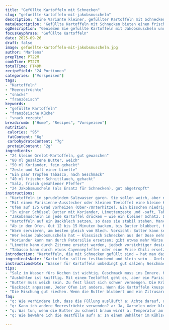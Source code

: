 ```yaml
---
title: "Gefüllte Kartoffeln mit Schnecken"
slug: "gefuellte-kartoffeln-mit-jakobsmuscheln"
description: "Eine Variante kleiner, gefüllter Kartoffeln mit Schnecken, die durch Limettenzeste und Tabasco einen frischen Twist bekommen. Butter mit Kräutern kräftig vermischt, jedes Häppchen abgeschmeckt, mit subtiler Schärfe. Ein Gericht für Kenner, die kleine Happen lieben, abseits des gewohnten Kräuterbutters. Die Kartoffeln vorher gekocht, ausgehöhlt, mit einer Kräuterbutter-Mischung aufgefüllt – Aroma trifft auf Textur. Backzeit und Mengen abgewandelt, um den Rohstoff, kleine Grelot-Kartoffeln, perfekt zu treffen. Auf Frische, Farbe und Geschmack achten und die Haptik des Butter-gefüllten Kerns, der langsam schmilzt. Schnecken ersetzen durch Jakobsmuscheln als Twist, für mehr Meeresfrische und Feinheit."
metaDescription: "Gefüllte Kartoffeln mit Schnecken bieten einen frischen Twist durch Limetten und Tabasco, ideal für genussvolle Häppchen."
ogDescription: "Genießen Sie gefüllte Kartoffeln mit Jakobsmuscheln und einer frischen Kräuterbutter; perfekt für Feinschmecker."
focusKeyphrase: "Gefüllte Kartoffeln"
date: 2025-09-26
draft: false
image: gefuellte-kartoffeln-mit-jakobsmuscheln.jpg
author: "Marlena"
prepTime: PT22M
cookTime: PT27M
totalTime: PT49M
recipeYield: "24 Portionen"
categories: ["Vorspeisen"]
tags:
- "Kartoffeln"
- "Meeresfrüchte"
- "snacks"
- "französisch"
keywords:
- "gefüllte Kartoffeln"
- "französische Küche"
- "snack rezepte"
breadcrumb: ["Home", "Recipes", "Vorspeisen"]
nutrition: 
 calories: "95"
 fatContent: "6g"
 carbohydrateContent: "7g"
 proteinContent: "2g"
ingredients:
- "24 kleine Grelot-Kartoffeln, gut gewaschen"
- "80 ml gesalzene Butter, weich"
- "50 ml Koriander, fein gehackt"
- "Zeste und Saft einer Limette"
- "Ein paar Tropfen Tabasco, nach Geschmack"
- "40 ml frischer Schnittlauch, gehackt"
- "Salz, frisch gemahlener Pfeffer"
- "24 Jakobsmuscheln (als Ersatz für Schnecken), gut abgetropft"
instructions:
- "Kartoffeln in sprudelndem Salzwasser garen. Sie sollen weich, aber noch fest genug sein, um sie zu schneiden und später zu füllen. Doppelt prüfen – mit Messerstich. Abtropfen und abkühlen lassen."
- "Mit einem Parisienne-Ausstecher oder kleinem Teelöffel eine kleine Kugel aus der Mitte jeder Kartoffel entfernen. Wichtig: Die Kartoffeln bleiben dabei möglichst ganz; notfalls eine dünne Scheibe an der Unterseite abschneiden, damit sie sicher stehen."
- "Ofen auf 175 Grad vorheizen (Ober-/Unterhitze). Ein bisschen niedriger, damit es langsam gut durchgart."
- "In einer Schüssel Butter mit Koriander, Limettenzeste und -saft, Tabasco und Schnittlauch kräftig vermengen. Gegen Ende salzen und pfeffern. Nicht zu viel Salz, der Buttergeschmack soll durchkommen."
- "Jakobsmuscheln in jede Kartoffel drücken – wie ein kleiner Schatz. Dann die Kräuterbutter drauf, bis die Vertiefung verschlossen ist. Butter schmilzt, verbindet und dichtet ab."
- "Kartoffeln auf ein Backblech setzen, so dass sie stabil stehen. Manchmal kippen sie ein bisschen, deshalb gerade Scheibe unten hilft enorm."
- "Ab in den Ofen. Gut 12 bis 15 Minuten backen, bis Butter blubbert, Kartoffeln gerade durchgewärmt und Jakobsmuscheln leicht firm, aber saftig bleiben. Nicht austrocknen lassen, sonst verliert man den Wumms. Dabei gelegentlich auf die Farbe schauen: goldgelb, Butter perlt."
- "Warm servieren, am besten gleich vom Blech. Vorsicht: Butter kann sehr heiß sein."
- "Wer keine Jakobsmuscheln hat – klassisch Schnecken aus der Dose nehmen. Vorher gut abspülen und leicht abtropfen lassen, sonst wird die Butter zu wässrig."
- "Koriander kann man durch Petersilie ersetzen; gibt etwas mehr Würze, weniger Frische, funktioniert auch."
- "Limette kann durch Zitrone ersetzt werden, jedoch vorsichtiger dosieren, da weniger aromatisch."
- "Tabasco kann durch etwas Cayennepfeffer oder eine Prise Chili ersetzt werden, je nach gewünschtem Schärfegrad."
introduction: "Kartoffeln, die mit Schnecken gefüllt sind – hat man das schon mal richtig gemacht? Meist bleiben die Geschmäcker zu zurückhaltend oder die Butter verläuft ins Nichts. Hier habe ich mit Limettenzeste und einer leichten Tabasco-Note experimentiert, damit die Butter eine frische Spritzigkeit und kleinen Biss bekommt. Statt Schnecken diesmal Jakobsmuscheln gewählt, die haben eine zarte Süße und halten die Füllung saftig. Kartoffeln werden gut durchgekocht, aber behalten ihre Form, und beim Backen erkennt man die goldbraunen Stellen, die zeigen, jetzt startet das Aroma. Butter mit Kräutern ist nicht einfach nur Butter mit Kräutern – sondern Körper und Seele des Gerichts. Die Kombination aus Koriander und Schnittlauch schafft einen frisch-würzigen Gegenpol zur buttrigen Textur. Geduld ist gefragt – zu schnell heißt matschig, zu langsam zu trocken. Das Timing genau richtig zu treffen, ist eine Kunst. Tipp: lieber öfter mal Ofen aufmachen, gucken und riechen. Der Duft von leicht geschmolzener Butter mit Zitrusnoten verspricht, gleich passiert was Großes auf dem Teller."
ingredientsNote: "Kartoffeln sollten festkochend und klein sein – Grelot eignen sich super, da sie gleichmäßig garen und klein bleiben. Butter unbedingt gesalzen, aber weich, damit sie sich gut verrühren lässt. Koriander frisch ist besser als getrocknet; wenn man empfindlich ist oder kein Fan, Austausch gegen Petersilie oder Basilikum klappt auch. Limette sorgt für Frische, ersatzweise Zitrone – allerdings mit weniger Aromakraft. Tabasco ist flexibel; ein paar Tropfen reichen, weniger ist mehr, Schärfe kann sonst dominieren. Schnittlauch frisch gehackt, gibt Textur. Jakobsmuscheln sind ein kluger Ersatz für Schnecken; sie brauchen nicht lange und behalten Saftigkeit. Klassische Schnecken einfach gut spülen, bis keine Flüssigkeit mehr verfälscht. Wichtig: Zutaten alle Raumtemperatur, damit Butter nicht stockt."
instructionsNote: "Wasser für Kartoffeln unbedingt gut salzen; Geschmack muss von innen kommen, nicht erst beim Füllen. Garzustand mit Messer prüfen, nicht nur Kochzeit zählen. Kartöffel gut abkühlen lassen, sonst bricht das Fruchtfleisch beim Aushöhlen. Parisienne-Ausstecher hilft, aber kleiner Teelöffel tut's auch. Unbedingt gerade Schnittflächen schaffen, sonst kippen die Kartoffeln beim Backen. Die Butter-Mischung cremig schlagen – dauert nicht lang, aber der Geschmack verbindet sich erst richtig so. Füllung nicht zu dick auftragen, eher schichten; man will keine riesige Butterwolke, sondern gezielte Würze. Backzeit anpassen auf Ofen; Liebhaber von krosseren Oberflächen packen 2 Minuten länger drauf, Achtung, aber nur Farbe macht nicht gar. Geruch von Zitrus und schmelzender Butter signalisiert oft, dass man auf dem richtigen Weg ist. Mit Schnittlauch oder frischen Kräutern direkt vor dem Servieren bestreuen, bringt Frische zurück. Wenn Butter zu schnell braun wird, Ofentemperatur senken – Geduld ist besser als Hitze. Restliche Butter einfrieren, hält monatelang."
tips:
- "Salz im Wasser fürs Kochen ist wichtig. Geschmack muss ins Innere. Kartoffeln weich, aber nicht zu weich. Prüfen ist wesentlich."
- "Aushöhlen ist knifflig. Mit einem Teelöffel geht es, aber ein Parisienne-Ausstecher macht es einfacher. Dabei ganze Kartoffeln lassen."
- "Butter muss weich sein. Zu fest lässt sich schwer vermengen. Die Kräuterbutter nicht zu dick auftragen; lieber schichten."
- "Backzeit anpassen. Jeder Ofen ist anders. Wenn die Kartoffeln knuspriger unten werden sollen, 2 Minuten länger backen."
- "Die Mischung gut riechen. Wenn die Butter blubbert und ein Zitrusaroma kommt, dann sind die Kartoffeln gerade richtig."
faq:
- "q: Wie verhindere ich, dass die Füllung ausläuft? a: Achte darauf, dass die Kartoffeln beim Aushöhlen intakt bleiben. Gerade Schnittflächen helfen stabil zu bleiben."
- "q: Kann ich andere Meeresfrüchte verwenden? a: Ja, Garnelen oder kleine Muscheln sind möglich. Wichtig, dass sie frisch sind. Gekochte schauen, dass sie saftig bleiben."
- "q: Was tun, wenn die Butter zu schnell braun wird? a: Temperatur am Ofen runter regulieren. Mal einen Blick reinwerfen. Geduld ist gefragt."
- "q: Wie bewahre ich die Restfülle auf? a: In einem Behälter im Kühlschrank oder einfrieren. Haltbarkeit ist gut. Trotzdem das Aroma bleibt."

---
```

